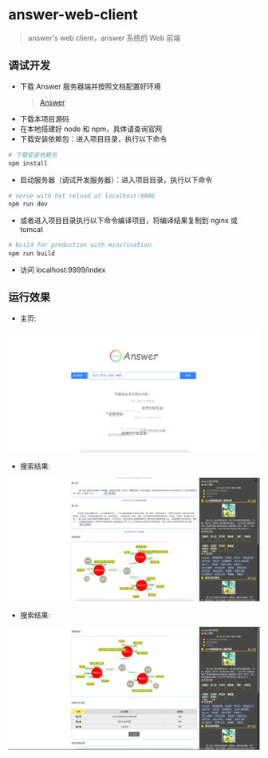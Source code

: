 # answer-web-client

> answer's web client，answer 系统的 Web 前端

## 调试开发
* 下载 Answer 服务器端并按照文档配置好环境
    > [Answer](https://github.com/YueHub/Answer)
* 下载本项目源码
* 在本地搭建好 node 和 npm，具体请查询官网
* 下载安装依赖包：进入项目目录，执行以下命令
```bash
# 下载安装依赖包
npm install
```

* 启动服务器（调试开发服务器）：进入项目目录，执行以下命令
```bash
# serve with hot reload at localhost:8080
npm run dev
```

* 或者进入项目目录执行以下命令编译项目，将编译结果复制到 nginx 或 tomcat
``` bash
# build for production with minification
npm run build
```

* 访问 localhost:9999/index

## 运行效果
* 主页:

![image](./screenShots/主页.png)

* 搜索结果:

![image](./screenShots/搜索结果-1.png)

* 搜索结果:

![image](./screenShots/搜索结果-2.png)